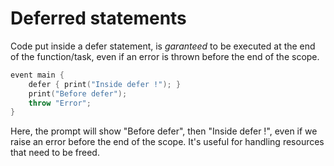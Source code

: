 # Deferred statements

Code put inside a defer statement, is *garanteed* to be executed at the end of the function/task,
even if an error is thrown before the end of the scope.

```cpp
event main {
	defer { print("Inside defer !"); }
	print("Before defer");
	throw "Error";
}
```
Here, the prompt will show "Before defer", then "Inside defer !", even if we raise an error before the end of the scope.
It's useful for handling resources that need to be freed.